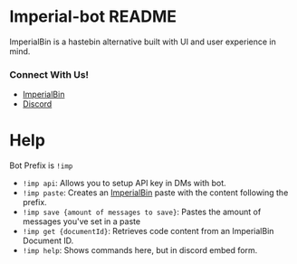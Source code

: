 # Imperial-bot README

ImperialBin is a hastebin alternative built with UI and user experience in mind.

### Connect With Us!

* [ImperialBin](https://Imperialb.in)
* [Discord](https://discord.gg/cTm85eW49D)

# Help
Bot Prefix is `!imp`

* `!imp api`: Allows you to setup API key in DMs with bot.
* `!imp paste`: Creates an [ImperialBin](https://Imperialb.in) paste with the content following the prefix.
* `!imp save {amount of messages to save}`: Pastes the amount of messages you've set in a paste
* `!imp get {documentId}`: Retrieves code content from an ImperialBin Document ID.
* `!imp help`: Shows commands here, but in discord embed form.